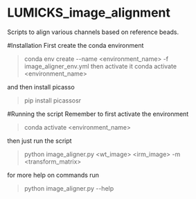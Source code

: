 # LUMICKS_image_alignment
Scripts to align various channels based on reference beads. 

#Installation
First create the conda environment
>conda env create --name <environment_name> -f image_aligner_env.yml
then activate it
>conda activate <environment_name>

and then install picasso

>pip install picassosr

#Running the script
Remember to first activate the environment

>conda activate <environment_name>

then just run the script

>python image_aligner.py <wt_image> <irm_image> -m <transform_matrix>

for more help on commands run

>python image_aligner.py --help
